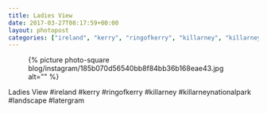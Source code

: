 ```yaml
---
title: Ladies View
date: 2017-03-27T08:17:59+00:00
layout: photopost
categories: ["ireland", "kerry", "ringofkerry", "killarney", "killarneynationalpark", "landscape", "latergram", "photos", "instagram"]
---
```


<figure class="photo photo--square">
  {% picture photo-square blog/instagram/185b070d56540bb8f84bb36b168eae43.jpg alt="" %}
</figure>

Ladies View
#ireland #kerry #ringofkerry #killarney #killarneynationalpark #landscape #latergram
